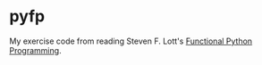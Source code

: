 pyfp
====

My exercise code from reading Steven F. Lott's
[Functional Python Programming](https://www.packtpub.com/application-development/functional-python-programming).

